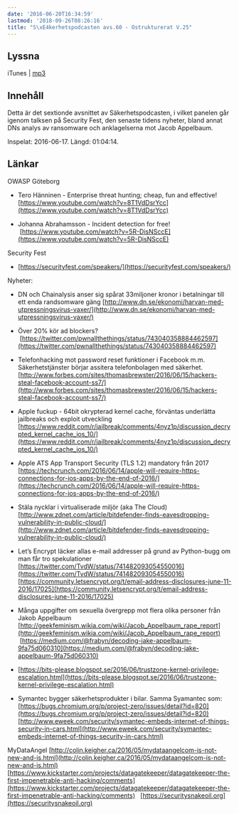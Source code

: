 ```yaml
---
date: '2016-06-20T16:34:59'
lastmod: '2018-09-26T08:26:16'
title: "S\xE4kerhetspodcasten avs.60 - Ostrukturerat V.25"
---
```

## Lyssna

iTunes \| [mp3](http://traffic.libsyn.com/sakerhetspodcasten/v24_2016_Ostrukturerat.mp3)

## Innehåll

Detta är det sextionde avsnittet av Säkerhetspodcasten, i vilket panelen går igenom
talksen på Security Fest, den senaste tidens nyheter, bland annat DNs analys av ransomware
och anklagelserna mot Jacob Appelbaum.

Inspelat: 2016-06-17. Längd: 01:04:14.

## Länkar

OWASP Göteborg

* Tero Hänninen - Enterprise threat hunting; cheap, fun and effective! [https://www.youtube.com/watch?v=8T1VdDsrYcc](https://www.youtube.com/watch?v=8T1VdDsrYcc)

* Johanna Abrahamsson - Incident detection for free!  [https://www.youtube.com/watch?v=5R-DisNSccE](https://www.youtube.com/watch?v=5R-DisNSccE)



Security Fest

* [https://securityfest.com/speakers/](https://securityfest.com/speakers/)



Nyheter:

* DN och Chainalysis anser sig spårat 33miljoner kronor i betalningar till ett enda randsomware gäng [http://www.dn.se/ekonomi/harvan-med-utpressningsvirus-vaxer/](http://www.dn.se/ekonomi/harvan-med-utpressningsvirus-vaxer/)

* Över 20% kör ad blockers?  [https://twitter.com/pwnallthethings/status/743040358884462597](https://twitter.com/pwnallthethings/status/743040358884462597)

* Telefonhacking mot password reset funktioner i Facebook m.m. Säkerhetstjänster börjar assitera telefonbolagen med säkerhet. [http://www.forbes.com/sites/thomasbrewster/2016/06/15/hackers-steal-facebook-account-ss7/](http://www.forbes.com/sites/thomasbrewster/2016/06/15/hackers-steal-facebook-account-ss7/)

* Apple fuckup - 64bit okrypterad kernel cache, förväntas underlätta jailbreaks och exploit utveckling [https://www.reddit.com/r/jailbreak/comments/4nyz1p/discussion_decrypted_kernel_cache_ios_10/](https://www.reddit.com/r/jailbreak/comments/4nyz1p/discussion_decrypted_kernel_cache_ios_10/)

* Apple ATS App Transport Security (TLS 1.2) mandatory från 2017 [https://techcrunch.com/2016/06/14/apple-will-require-https-connections-for-ios-apps-by-the-end-of-2016/](https://techcrunch.com/2016/06/14/apple-will-require-https-connections-for-ios-apps-by-the-end-of-2016/)

* Stäla nycklar i virtualiserade miljör (aka The Cloud) [http://www.zdnet.com/article/bitdefender-finds-eavesdropping-vulnerability-in-public-cloud/](http://www.zdnet.com/article/bitdefender-finds-eavesdropping-vulnerability-in-public-cloud/)

* Let’s Encrypt läcker allas e-mail addresser på grund av Python-bugg om man får tro spekulationer [https://twitter.com/TvdW/status/741482093054550016](https://twitter.com/TvdW/status/741482093054550016)  [https://community.letsencrypt.org/t/email-address-disclosures-june-11-2016/17025](https://community.letsencrypt.org/t/email-address-disclosures-june-11-2016/17025)

* Många uppgifter om sexuella övergrepp mot flera olika personer från Jakob Appelbaum [http://geekfeminism.wikia.com/wiki/Jacob_Appelbaum_rape_report](http://geekfeminism.wikia.com/wiki/Jacob_Appelbaum_rape_report)   [https://medium.com/@frabyn/decoding-jake-appelbaum-9fa75d060310](https://medium.com/@frabyn/decoding-jake-appelbaum-9fa75d060310)

* [https://bits-please.blogspot.se/2016/06/trustzone-kernel-privilege-escalation.html](https://bits-please.blogspot.se/2016/06/trustzone-kernel-privilege-escalation.html)

* Symantec bygger säkerhetsprodukter i bilar. Samma Syamantec som: [https://bugs.chromium.org/p/project-zero/issues/detail?id=820](https://bugs.chromium.org/p/project-zero/issues/detail?id=820)  [http://www.eweek.com/security/symantec-embeds-internet-of-things-security-in-cars.html](http://www.eweek.com/security/symantec-embeds-internet-of-things-security-in-cars.html)



MyDataAngel [http://colin.keigher.ca/2016/05/mydataangelcom-is-not-new-and-is.html](http://colin.keigher.ca/2016/05/mydataangelcom-is-not-new-and-is.html)  [https://www.kickstarter.com/projects/datagatekeeper/datagatekeeper-the-first-impenetrable-anti-hacking/comments](https://www.kickstarter.com/projects/datagatekeeper/datagatekeeper-the-first-impenetrable-anti-hacking/comments)    [https://securitysnakeoil.org](https://securitysnakeoil.org)

